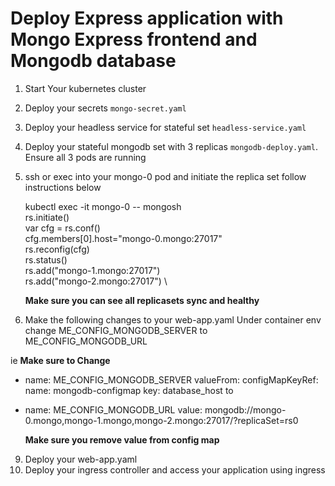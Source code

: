 # Deploy Express application with Mongo Express frontend and Mongodb database 

1. Start Your kubernetes cluster
2. Deploy your secrets `mongo-secret.yaml`
3. Deploy your headless service for stateful set `headless-service.yaml`
4. Deploy your stateful mongodb set with 3 replicas `mongodb-deploy.yaml`. Ensure all 3 pods are running
5. ssh or exec into your mongo-0 pod and initiate the replica set follow instructions below

   kubectl exec -it mongo-0 -- mongosh \
   rs.initiate() \
   var cfg = rs.conf() \
   cfg.members[0].host="mongo-0.mongo:27017" \
   rs.reconfig(cfg) \
   rs.status() \
   rs.add("mongo-1.mongo:27017") \
   rs.add("mongo-2.mongo:27017") \

   **Make sure you can see all replicasets sync and healthy**
   
7. Make the following changes to your web-app.yaml Under container env change ME_CONFIG_MONGODB_SERVER to ME_CONFIG_MONGODB_URL

ie **Make sure to Change** 
 - name: ME_CONFIG_MONGODB_SERVER
          valueFrom:
            configMapKeyRef:
              name: mongodb-configmap
              key: database_host
   to
- name: ME_CONFIG_MONGODB_URL
  value: mongodb://mongo-0.mongo,mongo-1.mongo,mongo-2.mongo:27017/?replicaSet=rs0
  
   **Make sure you remove value from config map**

9. Deploy your web-app.yaml
10. Deploy your ingress controller and access your application using ingress
